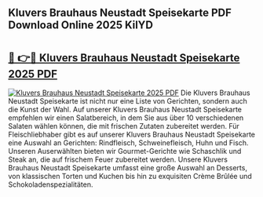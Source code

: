## Kluvers Brauhaus Neustadt Speisekarte PDF Download Online 2025 KilYD

# <h2><a href="http://gc77qa.nevu.top/?p=Kluvers+Brauhaus+Neustadt+Speisekarte">🔗 👉🔴 Kluvers Brauhaus Neustadt Speisekarte 2025 PDF</a></h2>

[![Kluvers Brauhaus Neustadt Speisekarte 2025 PDF](https://i.imgur.com/dBaPXMq.png)](http://gc77qa.nevu.top/?p=Kluvers+Brauhaus+Neustadt+Speisekarte)
Die Kluvers Brauhaus Neustadt Speisekarte ist nicht nur eine Liste von Gerichten, sondern auch die Kunst der Wahl. Auf unserer Kluvers Brauhaus Neustadt Speisekarte empfehlen wir einen Salatbereich, in dem Sie aus über 10 verschiedenen Salaten wählen können, die mit frischen Zutaten zubereitet werden. Für Fleischliebhaber gibt es auf unserer Kluvers Brauhaus Neustadt Speisekarte eine Auswahl an Gerichten: Rindfleisch, Schweinefleisch, Huhn und Fisch. Unseren Auserwählten bieten wir Gourmet-Gerichte wie Schaschlik und Steak an, die auf frischem Feuer zubereitet werden. Unsere Kluvers Brauhaus Neustadt Speisekarte umfasst eine große Auswahl an Desserts, von klassischen Torten und Kuchen bis hin zu exquisiten Crème Brûlée und Schokoladenspezialitäten.
